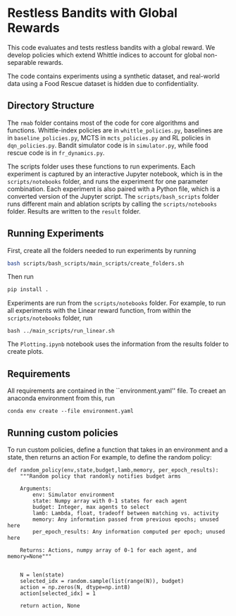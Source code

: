 # Restless Bandits with Global Rewards
This code evaluates and tests restless bandits with a global reward. We develop policies which extend Whittle indices to account for global non-separable rewards. 

The code contains experiments using a synthetic dataset, and real-world data using a Food Rescue dataset is hidden due to confidentiality.

## Directory Structure
The `rmab` folder contains most of the code for core algorithms and functions. 
Whittle-index policies are in `whittle_policies.py`, baselines are in `baseline_policies.py`, MCTS in `mcts_policies.py` and RL policies in `dqn_policies.py`. Bandit simulator code is in `simulator.py`, while food rescue code is in `fr_dynamics.py`. 

The scripts folder uses these functions to run experiments. 
Each experiment is captured by an interactive Jupyter notebook, which is in the `scripts/notebooks` folder, and runs the experiment for one parameter combination. 
Each experiment is also paired with a Python file, which is a converted version of the Jupyter script.
The `scripts/bash_scripts` folder runs different main and ablation scripts by calling the `scripts/notebooks` folder. 
Results are written to the `result` folder. 

## Running Experiments
First, create all the folders needed to run experiments by running
```bash
bash scripts/bash_scripts/main_scripts/create_folders.sh
```
Then run 
```bash
pip install .
```

Experiments are run from the `scripts/notebooks` folder. For example, to run all experiments with the Linear reward function, from within the `scripts/notebooks` folder, run
```
bash ../main_scripts/run_linear.sh
```
The `Plotting.ipynb` notebook uses the information from the results folder to create plots. 

## Requirements
All requirements are contained in the ``environment.yaml'' file. 
To creaet an anaconda environment from this, run
```
conda env create --file environment.yaml
```

## Running custom policies
To run custom policies, define a function that takes in an environment and a state, then returns an action
For example, to define the random policy: 
```
def random_policy(env,state,budget,lamb,memory, per_epoch_results):
    """Random policy that randomly notifies budget arms
    
    Arguments:
        env: Simulator environment
        state: Numpy array with 0-1 states for each agent
        budget: Integer, max agents to select
        lamb: Lambda, float, tradeoff between matching vs. activity
        memory: Any information passed from previous epochs; unused here
        per_epoch_results: Any information computed per epoch; unused here
    
    Returns: Actions, numpy array of 0-1 for each agent, and memory=None"""


    N = len(state)
    selected_idx = random.sample(list(range(N)), budget)
    action = np.zeros(N, dtype=np.int8)
    action[selected_idx] = 1

    return action, None
```